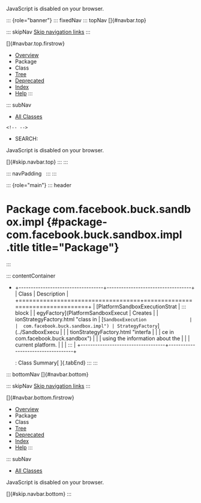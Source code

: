 <div>

JavaScript is disabled on your browser.

</div>

::: {role="banner"}
::: fixedNav
::: topNav
[]{#navbar.top}

::: skipNav
[Skip navigation links](#skip.navbar.top "Skip navigation links")
:::

[]{#navbar.top.firstrow}

-   [Overview](../../../../../index.html)
-   Package
-   Class
-   [Tree](package-tree.html)
-   [Deprecated](../../../../../deprecated-list.html)
-   [Index](../../../../../index-all.html)
-   [Help](../../../../../help-doc.html)
:::

::: subNav
-   [All Classes](../../../../../allclasses.html)

```{=html}
<!-- -->
```
-   SEARCH:

<div>

<div>

JavaScript is disabled on your browser.

</div>

</div>

[]{#skip.navbar.top}
:::
:::

::: navPadding
 
:::
:::

::: {role="main"}
::: header
# Package com.facebook.buck.sandbox.impl {#package-com.facebook.buck.sandbox.impl .title title="Package"}
:::

::: contentContainer
-   +-----------------------------------+-----------------------------------+
    | Class                             | Description                       |
    +===================================+===================================+
    | [PlatformSandboxExecutionStrat    | ::: block                         |
    | egyFactory](PlatformSandboxExecut | Creates                           |
    | ionStrategyFactory.html "class in | [`SandboxExecution                |
    |  com.facebook.buck.sandbox.impl") | StrategyFactory`](../SandboxExecu |
    |                                   | tionStrategyFactory.html "interfa |
    |                                   | ce in com.facebook.buck.sandbox") |
    |                                   | using the information about the   |
    |                                   | current platform.                 |
    |                                   | :::                               |
    +-----------------------------------+-----------------------------------+

    : Class Summary[ ]{.tabEnd}
:::
:::

::: bottomNav
[]{#navbar.bottom}

::: skipNav
[Skip navigation links](#skip.navbar.bottom "Skip navigation links")
:::

[]{#navbar.bottom.firstrow}

-   [Overview](../../../../../index.html)
-   Package
-   Class
-   [Tree](package-tree.html)
-   [Deprecated](../../../../../deprecated-list.html)
-   [Index](../../../../../index-all.html)
-   [Help](../../../../../help-doc.html)
:::

::: subNav
-   [All Classes](../../../../../allclasses.html)

<div>

<div>

JavaScript is disabled on your browser.

</div>

</div>

[]{#skip.navbar.bottom}
:::
